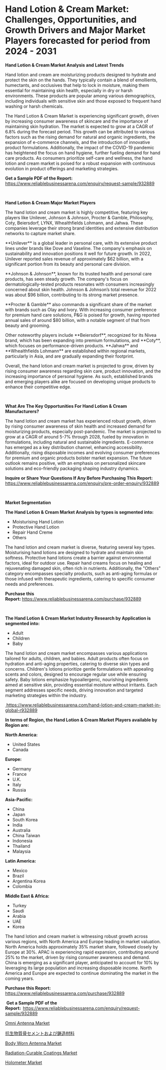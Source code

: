 <p><h1>Hand Lotion & Cream Market: Challenges, Opportunities, and Growth Drivers and Major Market Players forecasted for period from 2024 - 2031</h1></p><p><strong>Hand Lotion & Cream Market Analysis and Latest Trends</strong></p>
<p><p>Hand lotion and cream are moisturizing products designed to hydrate and protect the skin on the hands. They typically contain a blend of emollients, humectants, and occlusives that help to lock in moisture, making them essential for maintaining skin health, especially in dry or harsh environments. These products are popular among various demographics, including individuals with sensitive skin and those exposed to frequent hand washing or harsh chemicals.</p><p>The Hand Lotion & Cream Market is experiencing significant growth, driven by increasing consumer awareness of skincare and the importance of maintaining skin hydration. The market is expected to grow at a CAGR of 6.8% during the forecast period. This growth can be attributed to various factors such as the rising demand for natural and organic ingredients, the expansion of e-commerce channels, and the introduction of innovative product formulations. Additionally, the impact of the COVID-19 pandemic has heightened the focus on hand hygiene, further fueling demand for hand care products. As consumers prioritize self-care and wellness, the hand lotion and cream market is poised for a robust expansion with continuous evolution in product offerings and marketing strategies.</p></p>
<p><strong>Get a Sample PDF of the Report:&nbsp;</strong> <a href="https://www.reliablebusinessarena.com/enquiry/request-sample/932889">https://www.reliablebusinessarena.com/enquiry/request-sample/932889</a></p>
<p>&nbsp;</p>
<p><strong>Hand Lotion & Cream Major Market Players</strong></p>
<p><p>The hand lotion and cream market is highly competitive, featuring key players like Unilever, Johnson & Johnson, Procter & Gamble, Philosophy, Coty, Beiersdorf, LYNX, Whealthfields Lohmann, and Jahwa. These companies leverage their strong brand identities and extensive distribution networks to capture market share.</p><p>**Unilever** is a global leader in personal care, with its extensive product lines under brands like Dove and Vaseline. The company's emphasis on sustainability and innovation positions it well for future growth. In 2022, Unilever reported sales revenue of approximately $62 billion, with a significant portion from its beauty and personal care division.</p><p>**Johnson & Johnson**, known for its trusted health and personal care products, has seen steady growth. The company's focus on dermatologically-tested products resonates with consumers increasingly concerned about skin health. Johnson & Johnson’s total revenue for 2022 was about $96 billion, contributing to its strong market presence.</p><p>**Procter & Gamble** also commands a significant share of the market with brands such as Olay and Ivory. With increasing consumer preference for premium hand care solutions, P&G is poised for growth, having reported annual sales of around $80 billion, with a notable segment of that from beauty and grooming.</p><p>Other noteworthy players include **Beiersdorf**, recognized for its Nivea brand, which has been expanding into premium formulations, and **Coty**, which focuses on performance-driven products. **Jahwa** and **Whealthfields Lohmann** are established within regional markets, particularly in Asia, and are gradually expanding their footprint.</p><p>Overall, the hand lotion and cream market is projected to grow, driven by rising consumer awareness regarding skin care, product innovation, and the increasing importance of personal hygiene. As such, established brands and emerging players alike are focused on developing unique products to enhance their competitive edge.</p></p>
<p>&nbsp;</p>
<p><strong>What Are The Key Opportunities For Hand Lotion & Cream Manufacturers?</strong></p>
<p><p>The hand lotion and cream market has experienced robust growth, driven by rising consumer awareness of skin health and increased demand for moisturizing products, especially post-pandemic. The market is projected to grow at a CAGR of around 5-7% through 2028, fueled by innovation in formulations, including natural and sustainable ingredients. E-commerce has emerged as a key distribution channel, enhancing accessibility. Additionally, rising disposable incomes and evolving consumer preferences for premium and organic products bolster market expansion. The future outlook remains positive, with an emphasis on personalized skincare solutions and eco-friendly packaging shaping industry dynamics.</p></p>
<p><strong>Inquire or Share Your Questions If Any Before Purchasing This Report:</strong> <a href="https://www.reliablebusinessarena.com/enquiry/pre-order-enquiry/932889">https://www.reliablebusinessarena.com/enquiry/pre-order-enquiry/932889</a></p>
<p>&nbsp;</p>
<p><strong>Market Segmentation</strong></p>
<p><strong>The Hand Lotion & Cream Market Analysis by types is segmented into:</strong></p>
<p><ul><li>Moisturising Hand Lotion</li><li>Protective Hand Lotion</li><li>Repair Hand Creme</li><li>Others</li></ul></p>
<p><p>The hand lotion and cream market is diverse, featuring several key types. Moisturising hand lotions are designed to hydrate and maintain skin softness. Protective hand lotions create a barrier against environmental factors, ideal for outdoor use. Repair hand creams focus on healing and rejuvenating damaged skin, often rich in nutrients. Additionally, the "Others" category encompasses specialty products, such as anti-aging formulas or those infused with therapeutic ingredients, catering to specific consumer needs and preferences.</p></p>
<p><strong>Purchase this Report:&nbsp;</strong><a href="https://www.reliablebusinessarena.com/purchase/932889">https://www.reliablebusinessarena.com/purchase/932889</a></p>
<p>&nbsp;</p>
<p><strong>The Hand Lotion & Cream Market Industry Research by Application is segmented into:</strong></p>
<p><ul><li>Adult</li><li>Children</li><li>Baby</li></ul></p>
<p><p>The hand lotion and cream market encompasses various applications tailored for adults, children, and babies. Adult products often focus on hydration and anti-aging properties, catering to diverse skin types and concerns. Children's lotions prioritize gentle formulations with appealing scents and colors, designed to encourage regular use while ensuring safety. Baby lotions emphasize hypoallergenic, nourishing ingredients aimed at sensitive skin, providing essential moisture without irritants. Each segment addresses specific needs, driving innovation and targeted marketing strategies within the industry.</p></p>
<p><a href="https://www.reliablebusinessarena.com/hand-lotion-and-cream-market-in-global-r932889">&nbsp;https://www.reliablebusinessarena.com/hand-lotion-and-cream-market-in-global-r932889</a></p>
<p><strong>In terms of Region, the Hand Lotion & Cream Market Players available by Region are:</strong></p>
<p>
    <p> <strong> North America: </strong>
        <ul>
            <li>United States</li>
            <li>Canada</li>
        </ul>
        </p> 
    <p> <strong> Europe: </strong>
        <ul>
            <li>Germany</li>
            <li>France</li>
            <li>U.K.</li>
            <li>Italy</li>
            <li>Russia</li>
        </ul>
        </p> 
    <p> <strong> Asia-Pacific: </strong>
        <ul>
            <li>China</li>
            <li>Japan</li>
            <li>South Korea</li>
            <li>India</li>
            <li>Australia</li>
            <li>China Taiwan</li>
            <li>Indonesia</li>
            <li>Thailand</li>
            <li>Malaysia</li>
        </ul>
        </p> 
    <p> <strong> Latin America: </strong>
        <ul>
            <li>Mexico</li>
            <li>Brazil</li>
            <li>Argentina Korea</li>
            <li>Colombia</li>
        </ul>
        </p> 
    <p> <strong> Middle East & Africa: </strong>
        <ul>
            <li>Turkey</li>
            <li>Saudi</li>
            <li>Arabia</li>
            <li>UAE</li>
            <li>Korea</li>
        </ul>
    </p>
    </p>
<p><p>The hand lotion and cream market is witnessing robust growth across various regions, with North America and Europe leading in market valuation. North America holds approximately 35% market share, followed closely by Europe at 30%. APAC is experiencing rapid expansion, contributing around 25% to the market, driven by rising consumer awareness and demand. China is emerging as a significant player, anticipated to account for 10% by leveraging its large population and increasing disposable income. North America and Europe are expected to continue dominating the market in the coming years.</p></p>
<p><strong>Purchase this Report: </strong><a href="https://www.reliablebusinessarena.com/purchase/932889">https://www.reliablebusinessarena.com/purchase/932889</a></p>
<p>&nbsp;<strong>Get a Sample PDF of the Report:&nbsp;&nbsp;</strong><a href="https://www.reliablebusinessarena.com/enquiry/request-sample/932889">https://www.reliablebusinessarena.com/enquiry/request-sample/932889</a></p>
<p><strong></strong></p>
<p><p><a href="https://www.linkedin.com/pulse/global-omni-antenna-market-sector-types-applications-player-tupff?trackingId=pig8%2FsWBSf%2BAS0pkbDGYkg%3D%3D">Omni Antenna Market</a></p><p><a href="https://medium.com/@emmittkutch2023/antibiotic-bone-cement-and-casting-materials-market-%E3%81%AF-%E3%82%B3%E3%82%B9%E3%83%88%E7%AE%A1%E7%90%86%E3%81%A8%E5%8A%B9%E7%8E%87%E5%90%91%E4%B8%8A%E3%82%92%E5%84%AA%E5%85%88%E3%81%97%E3%81%BE%E3%81%99-b9d3d9d334ef">抗生物質骨セメントおよび鋳造材料</a></p><p><a href="https://www.linkedin.com/pulse/body-worn-antenna-market-global-trends-forecast-2024-2031-ritnf?trackingId=V89tHys2TpKO7xzAVtAsuQ%3D%3D">Body Worn Antenna Market</a></p><p><a href="https://github.com/arionmp/Market-Research-Report-List-5/blob/main/radiation-curable-coatings-market.md">Radiation-Curable Coatings Market</a></p><p><a href="https://medium.com/@natoshajacobsk69/the-growth-of-the-holometer-market-has-been-significant-driven-by-various-critical-factors-f15e6176ea1e">Holometer Market</a></p></p>